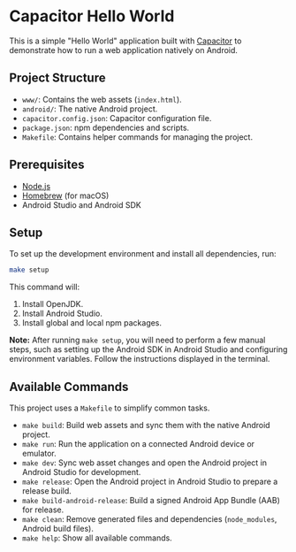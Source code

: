 # Capacitor Hello World

This is a simple "Hello World" application built with [Capacitor](https://capacitorjs.com/) to demonstrate how to run a web application natively on Android.

## Project Structure

- `www/`: Contains the web assets (`index.html`).
- `android/`: The native Android project.
- `capacitor.config.json`: Capacitor configuration file.
- `package.json`: npm dependencies and scripts.
- `Makefile`: Contains helper commands for managing the project.

## Prerequisites

- [Node.js](https://nodejs.org/)
- [Homebrew](https://brew.sh/) (for macOS)
- Android Studio and Android SDK

## Setup

To set up the development environment and install all dependencies, run:

```sh
make setup
```

This command will:
1. Install OpenJDK.
2. Install Android Studio.
3. Install global and local npm packages.

**Note:** After running `make setup`, you will need to perform a few manual steps, such as setting up the Android SDK in Android Studio and configuring environment variables. Follow the instructions displayed in the terminal.

## Available Commands

This project uses a `Makefile` to simplify common tasks.

- `make build`: Build web assets and sync them with the native Android project.
- `make run`: Run the application on a connected Android device or emulator.
- `make dev`: Sync web asset changes and open the Android project in Android Studio for development.
- `make release`: Open the Android project in Android Studio to prepare a release build.
- `make build-android-release`: Build a signed Android App Bundle (AAB) for release.
- `make clean`: Remove generated files and dependencies (`node_modules`, Android build files).
- `make help`: Show all available commands.
